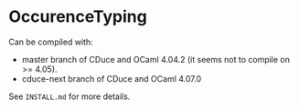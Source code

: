 # OccurenceTyping

Can be compiled with:

- master branch of CDuce and OCaml 4.04.2 (it seems not to compile on >= 4.05).
- cduce-next branch of CDuce and OCaml 4.07.0

See `INSTALL.md` for more details.
